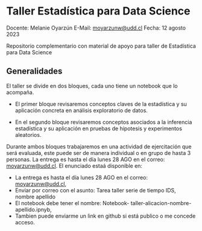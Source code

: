 # Taller Estadística para Data Science

Docente: Melanie Oyarzún
E-Mail: moyarzunw@udd.cl
Fecha: 12 agosto 2023

Repositorio complementario con material de apoyo para taller de Estadística para Data Science

## Generalidades

El taller se divide en dos bloques, cada uno tiene un notebook que lo acompaña.

- El primer bloque revisaremos conceptos claves de la estadística y su aplicación concreta en análisis exploratorio de datos. 

- En el segundo bloque revisaremos conceptos asociados a la inferencia estadística y su aplicación en pruebas de hipotesis y experimentos aleatorios.

Durante ambos bloques trabajaremos en una actividad de ejercitación que será evaluada, este puede ser de manera individual o en grupo de hasta 3 personas. La entrega es hasta el día lunes 28 AGO en el correo: moyarzunw@udd.cl. El enunciado estaá disponible en:

- La entrega es hasta el día lunes 28 AGO en el correo: moyarzunw@udd.cl,
- Enviar por correo con el asunto: Tarea taller serie de tiempo IDS, nombre apellido
- El notebook debe tener el nombre: Notebook- taller-alicacion-nombre-apellido.ipnyb,
- Tambien puede enviarme un link en github si está publico o me concede acceso.


